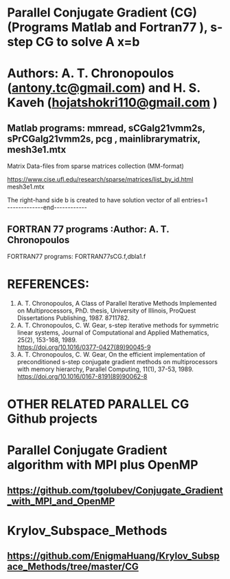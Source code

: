
Parallel Conjugate Gradient (CG) (Programs Matlab and Fortran77 ),  s-step CG to solve A x=b
=====================================

 Authors: A. T. Chronopoulos (antony.tc@gmail.com) and H. S. Kaveh (hojatshokri110@gmail.com )    
=====================================
Matlab programs: mmread, sCGalg21vmm2s, sPrCGalg21vmm2s, pcg , mainlibrarymatrix, mesh3e1.mtx 
---------------------------------------
 Matrix Data-files from sparse matrices collection (MM-format) 
 
 https://www.cise.ufl.edu/research/sparse/matrices/list_by_id.html              
   mesh3e1.mtx 
   
The right-hand side b is created to have solution vector of all entries=1  
-------------end------------

FORTRAN 77 programs :Author:  A. T. Chronopoulos 
--------------------------
FORTRAN77 programs: FORTRAN77sCG.f,dbla1.f


REFERENCES:
==============================================
1. A. T. Chronopoulos, A Class of Parallel Iterative Methods Implemented on Multiprocessors,  PhD. thesis,  University of Illinois, ProQuest Dissertations Publishing, 1987. 8711782. 
2. A. T. Chronopoulos, C. W. Gear, s-step iterative methods for symmetric linear systems, 
 Journal of Computational and Applied Mathematics, 25(2), 153-168, 1989.  
https://doi.org/10.1016/0377-0427(89)90045-9      
3. A. T. Chronopoulos, C. W. Gear, On the efficient implementation of preconditioned s-step conjugate gradient methods on multiprocessors  with memory hierarchy, Parallel Computing, 11(1),  37-53, 1989.  
https://doi.org/10.1016/0167-8191(89)90062-8       

OTHER RELATED PARALLEL CG Github projects
==============================================
Parallel Conjugate Gradient algorithm with MPI plus OpenMP
===========================================================
https://github.com/tgolubev/Conjugate_Gradient_with_MPI_and_OpenMP
---------------------------------------------------------------------

Krylov_Subspace_Methods
=========================================================

https://github.com/EnigmaHuang/Krylov_Subspace_Methods/tree/master/CG
----------------------------------------------------------------------

